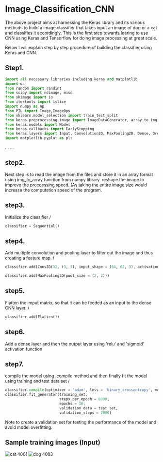 # Image_Classification_CNN
The above project aims at harnessing the Keras library and its various methods to build a image 
classifier that takes input an image of dog or a cat and classifies it accordingly. This is the 
first step towards learing to use CNN using Keras and Tensorflow for doing image processing at 
great scale.

Below I will explain step by step procedure of building the classifier using Keras and CNN.

## Step1.
```python
import all necessary libraries including keras and matplotlib
import os
from random import randint
from scipy import ndimage, misc
from skimage import io
from itertools import islice
import numpy as np
from PIL import Image,ImageOps
from sklearn.model_selection import train_test_split
from keras.preprocessing.image import ImageDataGenerator, array_to_img, img_to_array, load_img
from keras.models import Model
from keras.callbacks import EarlyStopping
from keras.layers import Input, Convolution2D, MaxPooling2D, Dense, Dropout, Flatten,Reshape
import matplotlib.pyplot as plt
```
...
...
## step2.
Next step is to read the image from the files and store it in an array format using img_to_array function 
from numpy library.
reshape the image to improve the proccessing speed. (As taking the entire image size would increase the computation speed 
of the program.

## step3.

Initialize the classifier
/
```python
classifier = Sequential()
```

## step4.

Add multiple convolution and pooling layer to filter out the image and thus creating a feature map.
/
```python
classifier.add(Conv2D(32, (3, 3), input_shape = (64, 64, 3), activation = 'relu'))

classifier.add(MaxPooling2D(pool_size = (2, 2)))
```

## step5.
Flatten the imput matrix, so that it can be feeded as an input to the dense CNN layer.
/
```python
classifier.add(Flatten())
```

## step6. 
Add a dense layer and then the output layer using   'relu' and 'sigmoid' activation function

## step7.
compile the model using .compile method and then finally fit the model using training and test data set
/
```python
classifier.compile(optimizer = 'adam', loss = 'binary_crossentropy', metrics = ['accuracy'])
classifier.fit_generator(training_set,
                         steps_per_epoch = 8000,
                         epochs = 10,
                         validation_data = test_set,
                         validation_steps = 2000)
```

Note to create a validation set for testing the performance of the model and avoid model overfitting.
## Sample training images (Input)
![cat 4001](https://user-images.githubusercontent.com/14236684/28104500-4fc95b1a-66a9-11e7-99a4-5f99131a3f7c.jpg)
![dog 4003](https://user-images.githubusercontent.com/14236684/28104580-cd03c11a-66a9-11e7-875f-71a425b946f8.jpg)
